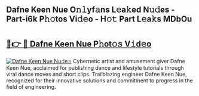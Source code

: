 ## Dafne Keen Nue O𝚗𝚕yf𝚊ns L𝚎a𝚔ed N𝚞𝚍es - Part-i6k P𝚑𝚘tos Vi𝚍𝚎o - H𝚘𝚝 Part L𝚎a𝚔s MDbOu

# <h2><a href="http://kf8v9w.oniu.top/?m=Dafne+Keen+Nue">🔗👉 🔴 Dafne Keen Nue P𝚑ot𝚘𝚜 V𝚒d𝚎o</a></h2>

[![Dafne Keen Nue Nu𝚍e𝚜](https://i.imgur.com/0qMVB7G.gif)](http://kf8v9w.oniu.top/?m=Dafne+Keen+Nue)
Cybernetic artist and amusement giver Dafne Keen Nue, acclaimed for publishing dance and lifestyle tutorials through viral dance moves and short clips. Trailblazing engineer Dafne Keen Nue, recognized for their innovative solutions and commitment to progress in the field of engineering.  
